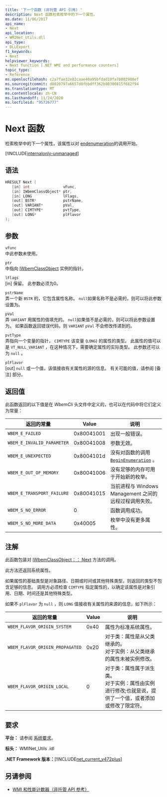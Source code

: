 ```yaml
---
title: '下一个函数 (非托管 API 引用) '
description: Next 函数检索枚举中的下一个属性。
ms.date: 11/06/2017
api_name:
- Next
api_location:
- WMINet_Utils.dll
api_type:
- DLLExport
f1_keywords:
- Next
helpviewer_keywords:
- Next function [.NET WMI and performance counters]
topic_type:
- Reference
ms.openlocfilehash: c2a7fae32e82caae40a95bfdad10fa78082988ef
ms.sourcegitcommit: d8020797a6657d0fbbdff362b80300815f682f94
ms.translationtype: MT
ms.contentlocale: zh-CN
ms.lasthandoff: 11/24/2020
ms.locfileid: "95726777"
---
```

# <a name="next-function"></a>Next 函数

检索枚举中的下一个属性，该属性以对 [endenumeration](beginenumeration.md)的调用开始。

[!INCLUDE[internalonly-unmanaged](../../../../includes/internalonly-unmanaged.md)]

## <a name="syntax"></a>语法

```cpp
HRESULT Next (
   [in] int               vFunc,
   [in] IWbemClassObject* ptr,
   [in] LONG              lFlags,
   [out] BSTR*            pstrName,
   [out] VARIANT*         pVal,
   [out] CIMTYPE*         pvtType,
   [out] LONG*            plFlavor
);
```

## <a name="parameters"></a>参数

`vFunc`\
中此参数未使用。

`ptr`\
中指向 [IWbemClassObject](/windows/desktop/api/wbemcli/nn-wbemcli-iwbemclassobject) 实例的指针。

`lFlags`\
[in] 保留。 此参数必须为0。

`pstrName`\
弄一个新 `BSTR` 的，它包含属性名称。 `null`如果名称不是必需的，则可以将此参数设置为。

`pVal`\
弄 `VARIANT` 用属性的值填充的。 `null`如果值不是必需的，则可以将此参数设置为。 如果函数返回错误代码，则 `VARIANT` `pVal` 不会修改传递到的。

`pvtType`\
弄指向一个变量的指针， `CIMTYPE` 该变量 (`LONG`) 的属性的类型。 此属性的值可以是 `VT_NULL_VARIANT` ，在这种情况下，需要确定属性的实际类型。 此参数还可以为 `null` 。

`plFlavor`\
[out] `null` 或一个值，该值接收有关属性的源的信息。 有关可能的值，请参阅 [备注] 部分。

## <a name="return-value"></a>返回值

此函数返回的以下值是在 *WbemCli* 头文件中定义的，也可以在代码中将它们定义为常量：

|返回的常量  |Value  |说明  |
|---------|---------|---------|
| `WBEM_E_FAILED` | 0x80041001 | 出现一般错误。 |
| `WBEM_E_INVALID_PARAMETER` | 0x80041008 | 参数无效。 |
| `WBEM_E_UNEXPECTED` | 0x8004101d | 没有对函数的调用 [`BeginEnumeration`](beginenumeration.md) 。 |
| `WBEM_E_OUT_OF_MEMORY` | 0x80041006 | 没有足够的内存可用于开始新的枚举。 |
| `WBEM_E_TRANSPORT_FAILURE` | 0x80041015 | 当前进程与 Windows Management 之间的远程过程调用失败。 |
| `WBEM_S_NO_ERROR` | 0 | 函数调用成功。  |
| `WBEM_S_NO_MORE_DATA` | 0x40005 | 枚举中没有更多属性。 |

## <a name="remarks"></a>注解

此函数包装对 [IWbemClassObject：： Next](/windows/desktop/api/wbemcli/nf-wbemcli-iwbemclassobject-next) 方法的调用。

此方法还返回系统属性。

如果属性的基础类型是对象路径、日期或时间或其他特殊类型，则返回的类型不包含足够的信息。 调用方必须检查 `CIMTYPE` 指定属性的，以确定该属性是对象引用、日期、时间还是其他特殊类型。

如果不 `plFlavor` 为 `null` ，则 `LONG` 值接收有关属性的来源的信息，如下所示：

|返回的常量  |Value  |说明  |
|---------|---------|---------|
| `WBEM_FLAVOR_ORIGIN_SYSTEM` | 0x40 | 属性为标准系统属性。 |
| `WBEM_FLAVOR_ORIGIN_PROPAGATED` | 0x20 | 对于类：属性是从父类继承的。 <br> 对于实例：从父类继承的属性未被实例修改。  |
| `WBEM_FLAVOR_ORIGIN_LOCAL` | 0 | 对于类：属性属于派生类。 <br> 对于实例：属性由实例进行修改;也就是说，提供了一个值，或者添加或修改了限定符。 |

## <a name="requirements"></a>要求

**平台：** 请参阅 [系统要求](../../get-started/system-requirements.md)。

**标头：** WMINet_Utils .idl

**.NET Framework 版本：**[!INCLUDE[net_current_v472plus](../../../../includes/net-current-v472plus.md)]

## <a name="see-also"></a>另请参阅

- [WMI 和性能计数器（非托管 API 参考）](index.md)
